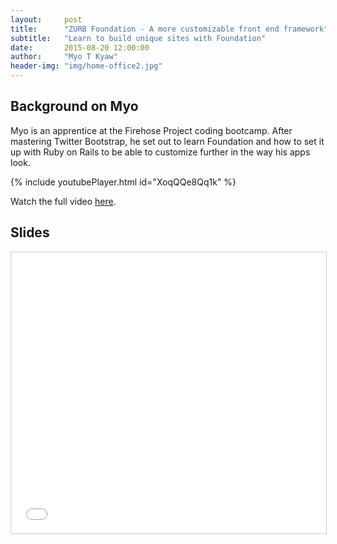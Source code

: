 ```yaml
---
layout:     post
title:      "ZURB Foundation - A more customizable front end framework"
subtitle:   "Learn to build unique sites with Foundation"
date:       2015-08-20 12:00:00
author:     "Myo T Kyaw"
header-img: "img/home-office2.jpg"
---
```


## Background on Myo

Myo is an apprentice at the Firehose Project coding bootcamp. After mastering Twitter Bootstrap, he set out to learn Foundation and how to set it up with Ruby on Rails to be able to customize further in the way his apps look.

{% include youtubePlayer.html id="XoqQQe8Qq1k" %}


Watch the full video [here](https://www.youtube.com/watch?v=JRLTiVrr0Bo).

## Slides

<iframe src="//www.slideshare.net/slideshow/embed_code/key/eO4CFmoQtFBYBo" width="900" height="450" frameborder="0" marginwidth="0" marginheight="0" scrolling="no" style="border:1px solid #CCC; border-width:1px; margin-bottom:5px; max-width: 100%;" allowfullscreen> </iframe>